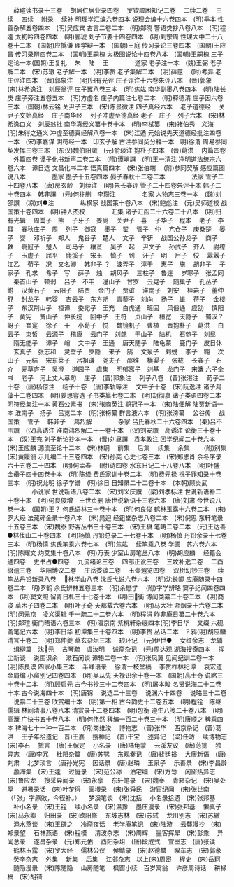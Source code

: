 <!-- { "loadSidebar": true } -->
　薛瑄读书录十三卷
　胡居仁居业录四卷
　罗钦顺困知记二卷
　二续二卷
　三续
　四续
　附录
　续补
明理学汇编六卷四本
说理会编十六卷四本　(明)季本
性善杂解五卷四本　(明)吴应宾
古言二卷二本　(明)郑晓
警语类抄八卷八本　(明)程逵
太初吟四卷四本　(明)郦琥
刘子节要十四卷四本　(明)刘宗周
性理大中二十八卷十二本　(国朝)应撝谦
理学辩一本　(国朝)王庭
传习录论三卷四本　(国朝)王应昌
传习录辨四卷二本　(国朝)王嗣槐
太极图说论十四卷八本　(国朝)王嗣槐
三子定论一本(国朝)王复礼
　朱
　陆
　王
　　　　道家
老子注一本　(魏)王弼
老子解二本　(宋)苏辙
老子解一本　(明)李贽
老子集解二本　(明)薛蕙
　(附)考异
老庄评注四本　(晋)郭象注　(明)归有光评
庄子评注十六卷朱评八本　(晋)郭象　　(宋)林希逸注　刘辰翁评
庄子翼八卷三本　(明)焦竑
南华副墨八卷四本　(明)陆长庚
庄子旁注五卷五本　(明)方虚名
庄子内篇注七卷二本　(明)释德清
庄子因六卷三本　(国朝)林云铭
关尹子三本　(宋)陈显微注
四子真经六本
　老子道德经
　关尹子文始真经
　庄子南华经
　列子冲虚至德真经
老子　庄子　列子六本　(宋)林希逸口义　刘辰翁批
南华真经义纂十卷十本　(明)李栻纂　(宋)褚伯秀　义海　(明)朱得之通义
冲虚至德真经解八卷一本　(宋)江遹
元始说先天道德经批注四卷一本　(宋)李嘉谋
阴符经一本　印玄子解
古注参同契分释一本　明)徐渭
周易参同契发挥三卷三本　(东汉)魏伯阳譔　(元)俞琰注
抱朴子四本　(晋)葛洪
　内篇四卷
　外篇四卷
谭子化书新声二卷二本　(隋)谭峭譔　(明)王一清注
净明道法统宗六卷六本　谭日选
文昌化书二本
悟真篇四本　(宋)张伯端
　(附)参同契解
感应篇图说八本
　　　　墨家
墨子十五卷四本
晏子春秋十二卷二本
　　　　法家
管子二十四卷八本　(唐)房玄龄　刘续注　(明)朱长春评
管子二十四卷朱评十本
韩子二十卷四本　韩非譔　(元)何犿删　李瓒注
　　　　名家
人物志三卷一本　(魏)刘邵譔　(凉)刘●注
　　　　纵横家
战国策十卷八本　(宋)鲍彪注　(元)吴师道校
战国策十卷四本　(明)钟人杰校
　　　　汇集
诸子汇函二十六卷二十八本　(明)归有光辑
　周鬻子　熊
　子牙子　姜尚
　关尹子　喜
　子华子　程本
　老子　李耳
　春秋庄子　周
　列子　御寇
　墨子　翟
　管子　仲
　亢仓子　庚桑楚
　晏子　婴
　邓析子　郑人
　鬼谷子　楚人
　文子　辛钘
　战国公孙龙子
　商子　鞅
　鹖冠子　楚人
　司马子　穰苴
　吴子　起
　尹文子
　孙武子　齐人
　尉缭子
　玉虚子　屈平
　鹿溪子　宋玉
　慎子　到
　汗子　明
　尸子　佼
　嚣嚣子　江乙
　荀子　况　又名卿
　韩非子
？　波弄子　淳于
　惠子　施
　胡非子
　子家子　孔求
　希子　写
　薛子　烛
　胡风子
　三柱子　鲁连
　岁寒子　张孟同
　秦首山子　顿弱
　吕子　不韦
　潼山子　甘罗
　云晃子
　随巢子
　孔丛子　鲋
　汉黄石子
　云阳子　陆贾
　金门子　贾谊
　淮南子　刘安
　桂岩子　董仲舒
　封龙子　韩婴
　吉云子　东方朔
　青藜子　刘向
　扬子　雄
　苻子
　金楼子
　东汉荆山子　桓谭
　委宛子　王充
　白虎通　班固
　风俗通　应劭
　慎阳子　黄宪
　黉山子　仲长统
　回中子　王符
　贞山子　桓宽
　天隐子
　蜀汉？岈子　崔寔
　徐子　干
　小荀子　悦
　魏镜机子　曹植
　晋抱朴子　葛洪
　白云子　束皙
　云源子　稽康
　云门子　刘勰
　干山子　陆机
　石匏子　刘昼
　隋无能子
　谭子　峭
　文中子　王通
　唐天随子　陆龟蒙
　鹿门子　皮日休
　玄真子　张志和
　灵壁子　罗隐
　来子　鹄
　文泉子　刘蜕
　李子　翱
　次山子　元结
　宋东莱子　吕祖谦
　尧夫子　邵维
　横渠子　张载
　长春子　石介
　元草庐子　吴澄
　道园子　虞集
　明郁离子　刘基
　龙门子　宋濂
六子全书
　老子　河上丈人章句
　庄子　(晋)郭象注
　列子八卷　(晋)张湛注
　荀子二十卷　(唐)杨倞注
　杨子十卷　(唐)李轨等注
　文中子十卷　(宋)阮逸注
诸子鸿藻十二卷四本　(明)姜思睿选
子书类纂七卷二本　(明)胡彻嘉
诸子类语四卷二本
阴符经集注一本
黄石公素书　(宋)张商英注
鹖冠子一本　(宋)陆佃解
陆贾新语一本
淮南子　扬子　吕览二本　(明)张榜纂
群言液六本　(明)张滂纂
　公谷传
　战国策
　管子
　韩非子
　鸿烈解
　　　　杂家
吕氏春秋二十六卷四本　(秦)吕不韦譔　(汉)高诱注
淮南鸿烈解二十一卷十本　(汉)刘安譔　高诱注
论衡三十卷十本　(汉)王充
刘子新论抄本一本　(晋)刘昼譔　袁孝政注
困学纪闻二十卷六本　(宋)王应麟
源流至论十二本　(宋)林駉
　前集
　后集
　续集
　余集
　　(附)别集　(宋)黄履翁
示儿编二十三卷四本　(宋)孙奕
心史七卷三本　(宋)郑思肖
余冬序录六十五卷二十四本　(明)何孟春
　(附)诗四卷
水东日记二十八卷八本　(明)叶盛
金罍子四十四卷十本　(明)陈绛
费氏家训十卷二本　(明)费元禄
祝子罪知录十卷三本　(明)祝允明
徐子学谱　(明)徐日
日知录二十二卷十本　(本朝)顾炎武
　　　　小说家
世说新语八卷二本　(宋)刘义庆譔　(梁)刘孝标注
世说新语补二十卷十本　(明)何良俊增　王世贞删
唐世说新语十三卷六本　(唐)刘肃
今世说八卷一本　(国朝)王？
何氏语林三十卷十本　(明)何良俊
鹤林玉露十六卷二本　(宋)罗大经
法藏碎金录十卷八本　(宋)晁迥
经鉏堂杂志八卷二本　(宋)倪思
东轩笔录十五卷三本　(宋)魏泰
野客丛书三十卷三本　(宋)王楙
笔畴二卷二本　(元)王达善
●林伐山二十卷四本　(明)杨慎
丹铅总录二十七卷十本　(明)杨慎
丹铅余录十七卷三本　(明)杨慎
焦氏笔乘六卷七本　(明)焦竑
　续笔乘八卷
学圃　苏六卷六本　(明)陈耀文
灼艾集十卷八本　(明)万表
少室山房笔丛八本　(明)胡应麟
　经籍会通四卷
　史书占●四卷
　九流绪论三卷
　四部正讹三卷
　三坟补逸二卷
　二酉缀遗三卷
　华阳博议二卷
　庄岳委谈二卷
　玉壶遐览四卷
　双树幻钞三卷
　续笔丛丹铅新录八卷
　林学山八卷
沈氏弋说六卷六本　(明)沈长卿
应庵随录十四卷二本　明)罗鹤
余氏辨林五卷三本　(明)余懋学
　(附)字学辨略
窦子纪闻四卷四本　(明)窦文照
留青日札三十七卷十本　(明)田衡
博闻类纂二十卷二本　(明)商浚
草木子四卷二本　(明)叶子奇
天都载六卷六本　(明)马大壮
湘烟录十六卷二本　(明)闵元京　凌义渠辑
千一疏二十二卷六本　(明)程涓
昨非庵日纂二十卷六本　(明)郑瑄
衡门晤语六卷三本　(明)潘京南
紫桃轩杂缀四本(明)李日华
　又缀
六砚斋笔记六本　(明)李日华
初潭集三十卷四本　(明)李贽
丛话二本　？鸦(明)胡应麟
清言十卷二　(明)郑仲夔
草玄杂俎三本
　琅环记　(元)伊世●
　女红余志　龙辅
　缉柳篇　沈元
　古琴疏　虞汝明
　诚斋杂记　(元)周达观
湖海搜奇四本
　挥尘新谈
　说围识余
　漱石闲谈
谭辂二卷一本　(明)张凤翼
见闻纪训二卷一本　(明)陈良谟
四家小集三本
　半峰语录
　徐渭一枝堂稿
　李贽柞林纪谭
　袁宏道金屑编
小窗别记四卷四本　(明)吴从先
天禄识余十卷一本　(国朝)高士奇
说略三十卷十二本　(明)顾启元
古今书抄三十二卷四本　(明)屠本畯
名贤说海二十二卷十本
古今说海四十本　(明)唐锦
　说选二十三卷
　说渊六十四卷
　说略三十二卷
　说纂二十三卷
欣赏编十本　(明)第一相
古今韵史十二卷五本　(明)程铨　陈继儒辑
林间清事八卷八本
清赏录十二卷四本　(明)包衡
遵生八笺二十卷八本　(明)高濂
广快书五十卷八本　(明)何伟然
稗编一百二十卷三十本　(明)唐顺之
稗乘四本
稗海七十一种一百二本　(明)商维浚
　博物志　(晋)张华
　西京杂记　(晋)葛洪
　王子年拾遗记　晋)王嘉
　搜神记　(晋)干宝
　述异记　(梁)任昉
　续博物志　(宋)李石
　摭言　(唐)王保定
　小名录　(唐)陆龟蒙
　云溪友议　(唐)范摅
　独异志　(唐)李冗
　杜阳杂篇　(唐)苏鹗
　东观奏记　(唐)裴廷裕
　大唐新语　(唐)刘肃
　北梦琐言　(唐孙光宪
　因话录　(唐)赵璘
　玉泉子
　乐善录　(宋)李昌龄
　蠡海集　(宋)王逵
　过庭录　(宋)范公称
　泊宅编　(宋)方匀
　闲窗括异志　(宋)鲁应龙
　搜采异闻录　(宋)永享
　东轩笔录　(宋)魏泰
　青箱杂记　(宋)吴处厚
　避暑录话　(宋)叶梦得
　画墁录　(宋)张舜民
　游宦纪闻　(宋)张世南（「张」字原敓，今径补。）
　梦溪笔谈　(宋)沈括
　小名录拾遗　(宋)张邦基
　补小名录　(宋)王铨
　续小名录　(宋)温豫
　墨庄漫录　(宋)张邦基
　懒真子　(宋)马永卿
　归田录　(宋)欧阳修
　东坡志林　(宋)苏轼
　龙川别志　(宋)苏辙
　渑水燕谈　(宋)王辟之
　冷斋夜话
　老学庵笔记　(宋)陆游
　云麓漫抄　(宋)郑景望
　石林燕语　(宋)程模
　清波杂志　(宋)周辉
　墨客挥犀　(宋)彭乘
　异闻总录
　遂昌杂录　(元)郑元佑
　酉阳杂俎　(唐)段成式
　宣室志　(唐)张读
　鹤林玉露　(宋)罗大经
　儒林公议
　侯鲭录　(宋)赵德麟
　睽车志　(宋)郭彖
　癸辛杂志
　外集
　新集
　后集
　江邻杂志　以上(宋)周密
　桯史　(宋)岳珂
　随隐漫录　(宋)陈随隐
　山房随笔
　枫窗小牍　百岁寓翁
　许彦周诗话
　耕禄稿　(宋)胡锜
